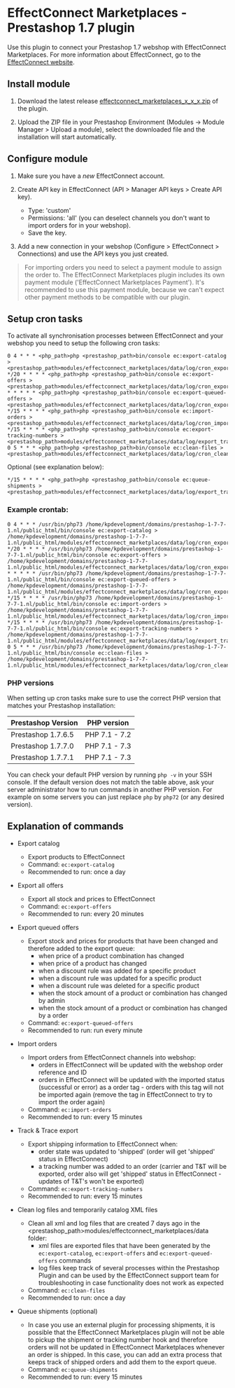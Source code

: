 # EffectConnect Marketplaces - Prestashop 1.7 plugin

Use this plugin to connect your Prestashop 1.7 webshop with EffectConnect Marketplaces. For more information about EffectConnect, go to the [EffectConnect website](https://www.effectconnect.com "EffectConnect Website").

## Install module

1. Download the latest release [effectconnect_marketplaces_x_x_x.zip](https://github.com/EffectConnect/MarketplacesPluginPrestashop/releases/ "Plugin ZIP") of the plugin.

2. Upload the ZIP file in your Prestashop Environment (Modules -> Module Manager > Upload a module), select the downloaded file and the installation will start automatically.

## Configure module

1. Make sure you have a *new* EffectConnect account.

2. Create API key in EffectConnect (API > Manager API keys > Create API key).
   - Type: 'custom'
   - Permissions: 'all' (you can deselect channels you don't want to import orders for in your webshop).
   - Save the key.
   
3. Add a new connection in your webshop (Configure > EffectConnect > Connections) and use the API keys you just created.

> For importing orders you need to select a payment module to assign the order to. 
> The EffectConnect Marketplaces plugin includes its own payment module ('EffectConnect Marketplaces Payment').
> It's recommended to use this payment module, because we can't expect other payment methods to be compatible with our plugin.

## Setup cron tasks

To activate all synchronisation processes between EffectConnect and your webshop you need to setup the following cron tasks:

```
0 4 * * * <php_path>php <prestashop_path>bin/console ec:export-catalog > <prestashop_path>modules/effectconnect_marketplaces/data/log/cron_export_catalog.log
*/20 * * * * <php_path>php <prestashop_path>bin/console ec:export-offers > <prestashop_path>modules/effectconnect_marketplaces/data/log/cron_export_offers.log
* * * * * <php_path>php <prestashop_path>bin/console ec:export-queued-offers > <prestashop_path>modules/effectconnect_marketplaces/data/log/cron_export_queued_offers.log
*/15 * * * * <php_path>php <prestashop_path>bin/console ec:import-orders > <prestashop_path>modules/effectconnect_marketplaces/data/log/cron_import_orders.log
*/15 * * * * <php_path>php <prestashop_path>bin/console ec:export-tracking-numbers > <prestashop_path>modules/effectconnect_marketplaces/data/log/export_tracking_numbers.log
0 5 * * * <php_path>php <prestashop_path>bin/console ec:clean-files > <prestashop_path>modules/effectconnect_marketplaces/data/log/cron_clean_files.log
```

Optional (see explanation below):

```
*/15 * * * * <php_path>php <prestashop_path>bin/console ec:queue-shipments > <prestashop_path>modules/effectconnect_marketplaces/data/log/export_tracking_numbers.log
```

### Example crontab:

```
0 4 * * * /usr/bin/php73 /home/kpdevelopment/domains/prestashop-1-7-7-1.nl/public_html/bin/console ec:export-catalog > /home/kpdevelopment/domains/prestashop-1-7-7-1.nl/public_html/modules/effectconnect_marketplaces/data/log/cron_export_catalog.log
*/20 * * * * /usr/bin/php73 /home/kpdevelopment/domains/prestashop-1-7-7-1.nl/public_html/bin/console ec:export-offers > /home/kpdevelopment/domains/prestashop-1-7-7-1.nl/public_html/modules/effectconnect_marketplaces/data/log/cron_export_offers.log
* * * * * /usr/bin/php73 /home/kpdevelopment/domains/prestashop-1-7-7-1.nl/public_html/bin/console ec:export-queued-offers > /home/kpdevelopment/domains/prestashop-1-7-7-1.nl/public_html/modules/effectconnect_marketplaces/data/log/cron_export_queued_offers.log
*/15 * * * * /usr/bin/php73 /home/kpdevelopment/domains/prestashop-1-7-7-1.nl/public_html/bin/console ec:import-orders > /home/kpdevelopment/domains/prestashop-1-7-7-1.nl/public_html/modules/effectconnect_marketplaces/data/log/cron_import_orders.log
*/15 * * * * /usr/bin/php73 /home/kpdevelopment/domains/prestashop-1-7-7-1.nl/public_html/bin/console ec:export-tracking-numbers > /home/kpdevelopment/domains/prestashop-1-7-7-1.nl/public_html/modules/effectconnect_marketplaces/data/log/export_tracking_numbers.log
0 5 * * * /usr/bin/php73 /home/kpdevelopment/domains/prestashop-1-7-7-1.nl/public_html/bin/console ec:clean-files > /home/kpdevelopment/domains/prestashop-1-7-7-1.nl/public_html/modules/effectconnect_marketplaces/data/log/cron_clean_files.log
```
### PHP versions

When setting up cron tasks make sure to use the correct PHP version that matches your Prestashop installation:

| Prestashop Version | PHP version |
| ------------- | ------------- |
| Prestashop 1.7.6.5 | PHP 7.1 - 7.2 |
| Prestashop 1.7.7.0 | PHP 7.1 - 7.3 |
| Prestashop 1.7.7.1 | PHP 7.1 - 7.3 |

You can check your default PHP version by running `php -v` in your SSH console.
If the default version does not match the table above, ask your server administrator how to run commands in another PHP version. 
For example on some servers you can just replace `php` by `php72` (or any desired version).    

## Explanation of commands

- Export catalog
  - Export products to EffectConnect 
  - Command: ```ec:export-catalog```
  - Recommended to run: once a day

- Export all offers
  - Export all stock and prices to EffectConnect 
  - Command: ```ec:export-offers```
  - Recommended to run: every 20 minutes

- Export queued offers
  - Export stock and prices for products that have been changed and therefore added to the export queue:
    - when price of a product combination has changed
    - when price of a product has changed
    - when a discount rule was added for a specific product
    - when a discount rule was updated for a specific product
    - when a discount rule was deleted for a specific product
    - when the stock amount of a product or combination has changed by admin
    - when the stock amount of a product or combination has changed by a order 
  - Command: ```ec:export-queued-offers```
  - Recommended to run: run every minute
    
- Import orders
  - Import orders from EffectConnect channels into webshop:
    - orders in EffectConnect will be updated with the webshop order reference and ID
    - orders in EffectConnect will be updated with the imported status (successful or error) as a order tag - orders with this tag will not be imported again (remove the tag in EffectConnect to try to import the order again)
  - Command: ```ec:import-orders```
  - Recommended to run: every 15 minutes

- Track & Trace export 
  - Export shipping information to EffectConnect when:
    - order state was updated to 'shipped' (order will get 'shipped' status in EffectConnect)
    - a tracking number was added to an order (carrier and T&T will be exported, order also will get 'shipped' status in EffectConnect - updates of T&T's won't be exported)
  - Command: ```ec:export-tracking-numbers```
  - Recommended to run: every 15 minutes
    
- Clean log files and temporarily catalog XML files 
  - Clean all xml and log files that are created 7 days ago in the <prestashop_path>modules/effectconnect_marketplaces/data folder:
    - xml files are exported files that have been generated by the ```ec:export-catalog```, ```ec:export-offers``` and ```ec:export-queued-offers``` commands
    - log files keep track of several processes within the Prestashop Plugin and can be used by the EffectConnect support team for troubleshooting in case functionality does not work as expected     
  - Command: ```ec:clean-files```
  - Recommended to run: once a day

- Queue shipments (optional)
  - In case you use an external plugin for processing shipments, it is possible that the EffectConnect Marketplaces plugin will not be able to pickup the shipment or tracking number hook and therefore orders will not be updated in EffectConnect Marketplaces whenever an order is shipped. In this case, you can add an extra process that keeps track of shipped orders and add them to the export queue.  
  - Command: ```ec:queue-shipments```
  - Recommended to run: every 15 minutes